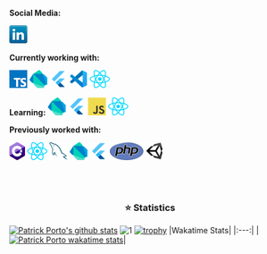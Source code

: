 
**Social Media:**


[![LinkedIn](icons/linkedin.png)](https://www.linkedin.com/in/patrick-porto/)

**Currently working with:**

<a href="https://www.typescriptlang.org/" title="TypeScript"><img src="icons/typescript.png" /></a>
<a href="https://dart.dev/" title="Dart"><img src="icons/dartlang.png" /></a>
<a href="https://flutter.dev/" title="Flutter"><img src="icons/flutter.png" /></a>
<a href="https://code.visualstudio.com/" title="Visual Studio Code"><img src="icons/vscode.png" /></a>
<a href="https://reactjs.org/" title="React"><img src="icons/react.png" /></a>

**Learning:**
<a href="https://dart.dev/" title="Dart"><img src="icons/dartlang.png" /></a>
<a href="https://flutter.dev/" title="Flutter"><img src="icons/flutter.png" /></a>
<a href="https://en.wikipedia.org/wiki/JavaScript" title="JavaScript"><img src="icons/javascript.png" /></a>
<a href="https://reactjs.org/" title="React"><img src="icons/react.png" /></a>

**Previously worked with:**

<a href="http://csharp.net/" title="C#"><img src="icons/csharp.png" /></a>
<a href="https://reactjs.org/" title="React"><img src="icons/react.png" /></a>
<a href="https://www.mysql.com/" title="MySQL"><img src="icons/mysql.png" /></a>
<a href="https://dart.dev/" title="Dart"><img src="icons/dartlang.png" /></a>
<a href="https://flutter.dev/" title="Flutter"><img src="icons/flutter.png" /></a>
<a href="https://www.php.net/" title="PHP"><img src="icons/php.png" /></a>
<a href="https://unity.com/pt" title="Unity"><img src="icons/unity.png" /></a>

<br/>
<br/>

<h3 align="center">⭐  Statistics</h3>

[![Patrick Porto's github stats](https://github-readme-stats.vercel.app/api?username=pkporto&theme=midnight-purple&show_icons=true)](https://github.com/pkporto/github-readme-stats)
![1](https://github-readme-stats.vercel.app/api/top-langs/?username=pkporto&theme=midnight-purple&layout=compact)
[![trophy](https://github-profile-trophy.vercel.app/?username=pkporto&theme=darkhub)](https://github.com/ryo-ma/github-profile-trophy)
|Wakatime Stats|
|:---:|
|[![Patrick Porto wakatime stats](https://github-readme-stats.vercel.app/api/wakatime?username=pkporto&layout=compact)](https://github.com/anuraghazra/github-readme-stats)|
